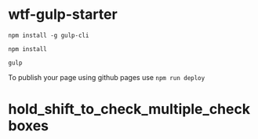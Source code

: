 # wtf-gulp-starter

`npm install -g gulp-cli`

`npm install`

`gulp`

To publish your page using github pages use `npm run deploy`
# hold_shift_to_check_multiple_checkboxes
